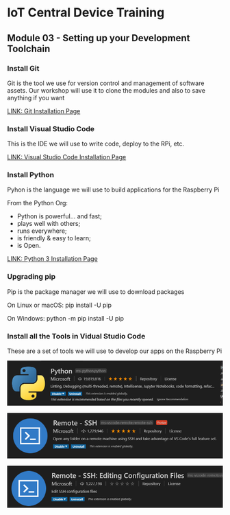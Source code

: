 # IoT Central Device Training
## Module 03 - Setting up your Development Toolchain

### Install Git
Git is the tool we use for version control and management of software assets. Our workshop will use it to clone the modules and also to save anything if you want

[LINK: Git Installation Page](https://git-scm.com/book/en/v2/Getting-Started-Installing-Git)

### Install Visual Studio Code
This is the IDE we will use to write code, deploy to the RPi, etc. 

[LINK: Visual Studio Code Installation Page](https://code.visualstudio.com/download)

### Install Python
Pyhon is the language we will use to build applications for the Raspberry Pi

From the Python Org: 
* Python is powerful... and fast;
* plays well with others; 
* runs everywhere; 
* is friendly & easy to learn; 
* is Open.

[LINK: Python 3 Installation Page](https://www.python.org/downloads/)

### Upgrading pip
Pip is the package manager we will use to download packages

On Linux or macOS:
    pip install -U pip

On Windows:
    python -m pip install -U pip

### Install all the Tools in Vidual Studio Code
These are a set of tools we will use to develop our apps on the Raspberry Pi

![alt text](../Assets/vs-code-python.png "VS Code Python")

![alt text](../Assets/vs-code-remote-ssh.png "VS Code Remote SSH")

![alt text](../Assets/vs-code-remote-edit.png "VS Code Remote SSH Edit")